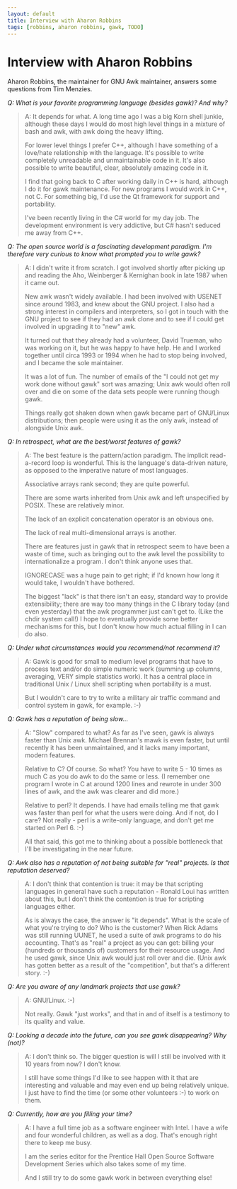 ```yaml
---
layout: default
title: Interview with Aharon Robbins
tags: [robbins, aharon robbins, gawk, TODO]
---
```


Interview with Aharon Robbins
=============================

Aharon Robbins, the maintainer for GNU Awk maintainer, answers some questions from Tim Menzies.

_Q: What is your favorite programming language (besides gawk)? And why?_

> A: It depends for what.  A long time ago I was a big Korn shell junkie,
> although these days I would do most high level things in a mixture of
> bash and awk, with awk doing the heavy lifting.
>
> For lower level things I prefer C++, although I have something of
> a love/hate relationship with the language. It's possible to write
> completely unreadable and unmaintainable code in it.  It's also possible
> to write beautiful, clear, absolutely amazing code in it.
>
> I find that going back to C after working daily in C++ is hard, although
> I do it for gawk maintenance.  For new programs I would work in C++,
> not C. For something big, I'd use the Qt framework for support and
> portability.
>
> I've been recently living in the C# world for my day job.  The
> development environment is very addictive, but C# hasn't seduced me
> away from C++.

_Q: The open source world is a fascinating development paradigm. I'm
therefore very curious to know what prompted  you to write gawk?_

> A: I didn't write it from scratch. I got involved shortly after
> picking up and reading the Aho, Weinberger & Kernighan book in late
> 1987 when it came out.
>
> New awk wasn't widely available. I had been involved with USENET since
> around 1983, and knew about the GNU project. I also had a strong interest
> in compilers and interpreters, so I got in touch with the GNU project
> to see if they had an awk clone and to see if I could get involved in
> upgrading it to "new" awk.
>
> It turned out that they already had a volunteer, David Trueman, who was
> working on it, but he was happy to have help.  He and I worked together
> until circa 1993 or 1994 when he had to stop being involved, and I became
> the sole maintainer.
>
> It was a lot of fun.  The number of emails of the "I could not get my
> work done without gawk" sort was amazing; Unix awk would often roll over
> and die on some of the data sets people were running though gawk.
>
> Things really got shaken down when gawk became part of GNU/Linux
> distributions; then people were using it as the only awk, instead of
> alongside Unix awk.

_Q: In retrospect, what are the best/worst features of gawk?_

> A: The best feature is the pattern/action paradigm. The implicit
> read-a-record loop is wonderful.  This is the language's data-driven
> nature, as opposed to the imperative nature of most languages.
>
> Associative arrays rank second; they are quite powerful.
>
> There are some warts inherited from Unix awk and left unspecified
> by POSIX.  These are relatively minor.
>
> The lack of an explicit concatenation operator is an obvious one.
>
> The lack of real multi-dimensional arrays is another.
>
> There are features just in gawk that in retrospect seem to have been a
> waste of time, such as bringing out to the awk level the possibility to
> internationalize a program.  I don't think anyone uses that.
>
> IGNORECASE was a huge pain to get right; if I'd known how long it would
> take, I wouldn't have bothered.
>
> The biggest "lack" is that there isn't an easy, standard way to provide
> extensibility; there are way too many things in the C library today (and
> even yesterday) that the awk programmer just can't get to. (Like the
> chdir system call!) I hope to eventually provide some better mechanisms
> for this, but I don't know how much actual filling in I can do also.

_Q:  Under what circumstances would you recommend/not recommend it?_

> A: Gawk is good for small to medium level programs that have to process
> text and/or do simple numeric work (summing up columns, averaging, VERY
> simple statistics work).  It has a central place in traditional Unix /
> Linux shell scripting when portability is a must.
>
> But I wouldn't care to try to write a military air traffic command and
> control system in gawk, for example. :-)

_Q:   Gawk has a reputation of being slow..._

> A: "Slow" compared to what?  As far as I've seen, gawk is always faster
> than Unix awk. Michael Brennan's mawk is even faster, but until recently
> it has been unmaintained, and it lacks many important, modern features.
>
> Relative to C?  Of course. So what?  You have to write 5 - 10 times as
> much C as you do awk to do the same or less. (I remember one program I
> wrote in C at around 1200 lines and rewrote in under 300 lines of awk,
> and the awk was clearer and did more.)
>
> Relative to perl?  It depends.  I have had emails telling me that gawk was
> faster than perl for what the users were doing.  And if not, do I care?
> Not really - perl is a write-only language, and don't get me started on
> Perl 6. :-)
>
> All that said, this got me to thinking about a possible bottleneck that
> I'll be investigating in the near future.

_Q: Awk also has a reputation of not being suitable for "real"
projects. Is that reputation deserved?_

> A: I don't think that contention is true: it may be that scripting
> languages in general have such a reputation - Ronald Loui has written
> about this, but I don't think the contention is true for scripting
> languages either.
>
> As is always the case, the answer is "it depends".  What is the scale
> of what you're trying to do?  Who is the customer?  When Rick Adams
> was still running UUNET, he used a suite of awk programs to do his
> accounting. That's as "real" a project as you can get: billing your
> (hundreds or thousands of) customers for their resource usage.  And he
> used gawk, since Unix awk would just roll over and die.  (Unix awk has
> gotten better as a result of the "competition", but that's a different
> story. :-)

_Q:  Are you aware of any landmark projects that use gawk?_

> A: GNU/Linux.  :-)
>
> Not really.  Gawk "just works", and that in and of itself is a testimony
> to its quality and value.

_Q: Looking a decade into the future, can  you see gawk disappearing? Why
(not)?_

> A: I don't think so.  The bigger question is will I still be involved
> with it 10 years from now?  I don't know.
>
> I still have some things I'd like to see happen with it that are
> interesting and valuable and may even end up being relatively unique.
> I just have to find the time (or some other volunteers :-) to work
> on them.

_Q: Currently, how are you filling your time?_

> A: I have a full time job as a software engineer with Intel.  I have
> a wife and four wonderful children, as well as a dog.  That's enough
> right there to keep me busy.
>
> I am the series editor for the Prentice Hall Open Source Software
> Development Series which also takes some of my time.
>
> And I still try to do some gawk work in between everything else!
